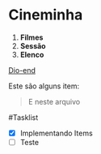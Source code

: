 # Cineminha

1. **Filmes**
2. **Sessão**
3. **Elenco**

[Dio-end](https://diovanepacheti.github.io/senac-graduacao-2019/)

Este são alguns item:
> E neste arquivo

#Tasklist

-[x] Implementando Items
-[ ] Teste
